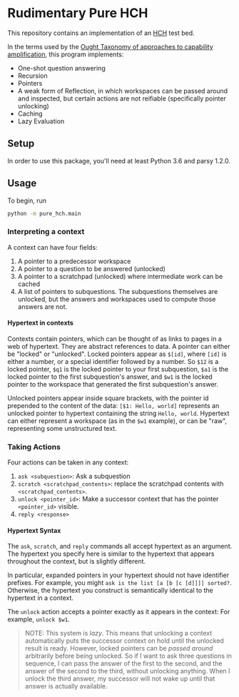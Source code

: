 # Rudimentary Pure HCH

This repository contains an implementation of an
[HCH](https://ai-alignment.com/humans-consulting-hch-f893f6051455) test bed.

In the terms used by the
[Ought Taxonomy of approaches to capability
amplification](https://ought.org/projects/factored-cognition/taxonomy),
this program implements:

* One-shot question answering
* Recursion
* Pointers
* A weak form of Reflection, in which workspaces can be passed around and
   inspected, but certain actions are not reifiable (specifically pointer unlocking)
* Caching
* Lazy Evaluation

## Setup

In order to use this package, you'll need at least Python 3.6 and parsy 1.2.0.

## Usage

To begin, run

```bash
python -m pure_hch.main
```

### Interpreting a context
A context can have four fields:

1. A pointer to a predecessor workspace
2. A pointer to a question to be answered (unlocked)
3. A pointer to a scratchpad (unlocked) where intermediate work can be cached
4. A list of pointers to subquestions. The subquestions themselves are unlocked,
   but the answers and workspaces used to compute those answers are not.

#### Hypertext in contexts
Contexts contain pointers, which can be thought of as links to pages in a web of
hypertext. They are abstract references to data. A pointer can either
be "locked" or "unlocked". Locked pointers appear as `$[id]`, where `[id]` is either
a number, or a special identifier followed by a number. So `$12` is a locked pointer,
`$q1` is the locked pointer to your first subquestion, `$a1` is the locked pointer to
the first subquestion's answer, and `$w1` is the locked pointer to the workspace that
generated the first subquestion's answer.

Unlocked pointers appear inside square brackets, with the pointer id prepended to
the content of the data: `[$1: Hello, world]` represents an unlocked pointer to
hypertext containing the string `Hello, world`. Hypertext can either represent
a workspace (as in the `$w1` example), or can be "raw", representing some
unstructured text.

### Taking Actions

Four actions can be taken in any context:
1. `ask <subquestion>`: Ask a subquestion
2. `scratch <scratchpad_contents>`: replace the scratchpad contents with
  `<scratchpad_contents>`.
3. `unlock <pointer_id>`: Make a successor context that has
  the pointer `<pointer_id>` visible.
4. `reply <response>`

#### Hypertext Syntax

The `ask`, `scratch`, and `reply` commands all accept hypertext as an
argument. The hypertext you specify here is similar to the hypertext
that appears throughout the context, but is slightly different.

In particular, expanded pointers in your hypertext should not have
identifier prefixes. For example, you might
`ask is the list [a [b [c [d]]]] sorted?`. Otherwise, the hypertext
you construct is semantically identical to the hypertext in a context.

The `unlock` action accepts a pointer exactly as it appears in the context:
For example, `unlock $w1`.

> NOTE: This system is _lazy_. This means that unlocking a context automatically
puts the successor context on hold until the unlocked result is ready. However,
locked pointers can be _passed around_ arbitrarily before being unlocked. So if
I want to ask three questions in sequence, I can pass the answer of the first
to the second, and the answer of the second to the third, without unlocking anything.
When I unlock the third answer, my successor will not wake up until that answer is
actually available.
